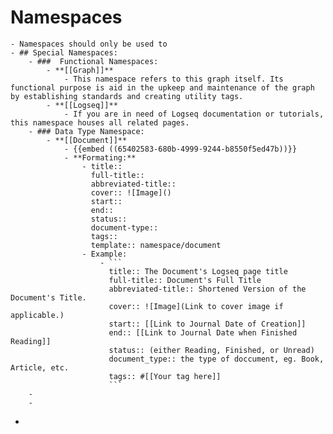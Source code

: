 # Namespaces
	- Namespaces should only be used to
	- ## Special Namespaces:
		- ###  Functional Namespaces:
			- **[[Graph]]**
				- This namespace refers to this graph itself. Its functional purpose is aid in the upkeep and maintenance of the graph by establishing standards and creating utility tags.
			- **[[Logseq]]**
				- If you are in need of Logseq documentation or tutorials, this namespace houses all related pages.
		- ### Data Type Namespace:
			- **[[Document]]**
				- {{embed ((65402583-680b-4999-9244-b8550f5ed47b))}}
				- **Formating:**
					- title::
					  full-title::
					  abbreviated-title::
					  cover:: ![Image]()
					  start::
					  end::
					  status::
					  document-type::
					  tags::
					  template:: namespace/document
					- Example:
						- ```
						  title:: The Document's Logseq page title
						  full-title:: Document's Full Title
						  abbreviated-title:: Shortened Version of the Document's Title.
						  cover:: ![Image](Link to cover image if applicable.)
						  start:: [[Link to Journal Date of Creation]]
						  end:: [[Link to Journal Date when Finished Reading]]
						  status:: (either Reading, Finished, or Unread)
						  document_type:: the type of doccument, eg. Book, Article, etc.
						  tags:: #[[Your tag here]]
						  ```
		-
		-
-